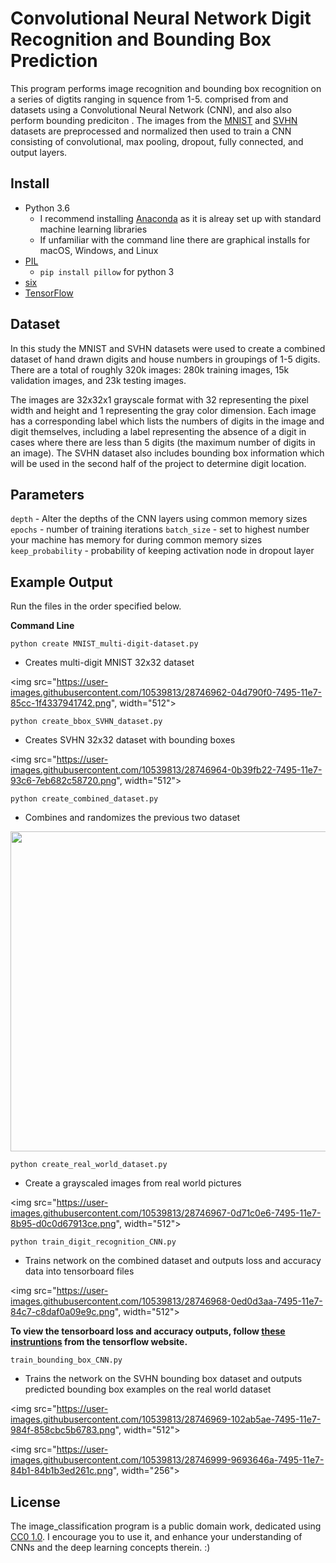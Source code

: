 # Convolutional Neural Network Digit Recognition and Bounding Box Prediction

This program performs image recognition and bounding box recognition on a series of digtits ranging in squence from 1-5. comprised from  and  datasets using a Convolutional Neural Network (CNN), and also also perform bounding prediciton . The images from the [MNIST](http://yann.lecun.com/exdb/mnist/) and [SVHN](http://ufldl.stanford.edu/housenumbers/) datasets are preprocessed and normalized then used to train a CNN consisting of convolutional, max pooling, dropout, fully connected, and output layers.

## Install

- Python 3.6
    + I recommend installing [Anaconda](https://www.continuum.io/downloads) as it is alreay set up with standard machine learning libraries
    + If unfamiliar with the command line there are graphical installs for macOS, Windows, and Linux
- [PIL](http://www.pythonware.com/products/pil/)
    + `pip install pillow` for python 3
- [six](https://pythonhosted.org/six/)
- [TensorFlow](https://www.tensorflow.org/install/?nav=true)

## Dataset

In this study the MNIST and SVHN datasets were used to create a combined dataset of hand drawn digits and house numbers in groupings of 1-5 digits. There are a total of roughly 320k images: 280k training images, 15k validation images, and 23k testing images. 

The images are 32x32x1 grayscale format with 32 representing the pixel width and height and 1 representing the gray color dimension. Each image has a corresponding label which lists the numbers of digits in the image and digit themselves, including a label representing the absence of a digit in cases where there are less than 5 digits (the maximum number of digits in an image). The SVHN dataset also includes bounding box information which will be used in the second half of the project to determine digit location.

## Parameters

`depth` - Alter the depths of the CNN layers using common memory sizes
`epochs` - number of training iterations
`batch_size` - set to highest number your machine has memory for during common memory sizes
`keep_probability` - probability of keeping activation node in dropout layer


## Example Output

Run the files in the order specified below.

**Command Line**

`python create MNIST_multi-digit-dataset.py`

- Creates multi-digit MNIST 32x32 dataset

<img src="https://user-images.githubusercontent.com/10539813/28746962-04d790f0-7495-11e7-85cc-1f4337941742.png", width="512">

`python create_bbox_SVHN_dataset.py` 

- Creates SVHN 32x32 dataset with bounding boxes

<img src="https://user-images.githubusercontent.com/10539813/28746964-0b39fb22-7495-11e7-93c6-7eb682c58720.png", width="512">

`python create_combined_dataset.py`

- Combines and randomizes the previous two dataset

<img src="https://user-images.githubusercontent.com/10539813/28746966-0c37c464-7495-11e7-9749-3fc294d59cb6.png" width="512">

`python create_real_world_dataset.py`

- Create a grayscaled images from real world pictures

<img src="https://user-images.githubusercontent.com/10539813/28746967-0d71c0e6-7495-11e7-8b95-d0c0d67913ce.png", width="512">

`python train_digit_recognition_CNN.py`

- Trains network on the combined dataset and outputs loss and accuracy data into tensorboard files

<img src="https://user-images.githubusercontent.com/10539813/28746968-0ed0d3aa-7495-11e7-84c7-c8daf0a09e9c.png", width="512">

**To view the tensorboard loss and accuracy outputs, follow [these instruntions](https://www.tensorflow.org/get_started/summaries_and_tensorboard#launching_tensorboard) from the tensorflow website.**

`train_bounding_box_CNN.py`

- Trains the network on the SVHN bounding box dataset and outputs predicted bounding box examples on the real world dataset

<img src="https://user-images.githubusercontent.com/10539813/28746969-102ab5ae-7495-11e7-984f-858cbc5b6783.png", width="512">

<img src="https://user-images.githubusercontent.com/10539813/28746999-9693646a-7495-11e7-84b1-84b1b3ed261c.png", width="256">

## License
The image_classification program is a public domain work, dedicated using [CC0 1.0](https://creativecommons.org/publicdomain/zero/1.0/). I encourage you to use it, and enhance your understanding of CNNs and the deep learning concepts therein. :)

